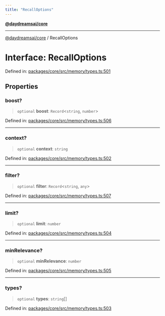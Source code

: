 ```yaml
---
title: "RecallOptions"
---
```


[**@daydreamsai/core**](./api-reference.md)

***

[@daydreamsai/core](./api-reference.md) / RecallOptions

# Interface: RecallOptions

Defined in: [packages/core/src/memory/types.ts:501](https://github.com/dojoengine/daydreams/blob/877d54c3d7a1ffa2e1fe799ae3402216c969af05/packages/core/src/memory/types.ts#L501)

## Properties

### boost?

> `optional` **boost**: `Record`\<`string`, `number`\>

Defined in: [packages/core/src/memory/types.ts:506](https://github.com/dojoengine/daydreams/blob/877d54c3d7a1ffa2e1fe799ae3402216c969af05/packages/core/src/memory/types.ts#L506)

***

### context?

> `optional` **context**: `string`

Defined in: [packages/core/src/memory/types.ts:502](https://github.com/dojoengine/daydreams/blob/877d54c3d7a1ffa2e1fe799ae3402216c969af05/packages/core/src/memory/types.ts#L502)

***

### filter?

> `optional` **filter**: `Record`\<`string`, `any`\>

Defined in: [packages/core/src/memory/types.ts:507](https://github.com/dojoengine/daydreams/blob/877d54c3d7a1ffa2e1fe799ae3402216c969af05/packages/core/src/memory/types.ts#L507)

***

### limit?

> `optional` **limit**: `number`

Defined in: [packages/core/src/memory/types.ts:504](https://github.com/dojoengine/daydreams/blob/877d54c3d7a1ffa2e1fe799ae3402216c969af05/packages/core/src/memory/types.ts#L504)

***

### minRelevance?

> `optional` **minRelevance**: `number`

Defined in: [packages/core/src/memory/types.ts:505](https://github.com/dojoengine/daydreams/blob/877d54c3d7a1ffa2e1fe799ae3402216c969af05/packages/core/src/memory/types.ts#L505)

***

### types?

> `optional` **types**: `string`[]

Defined in: [packages/core/src/memory/types.ts:503](https://github.com/dojoengine/daydreams/blob/877d54c3d7a1ffa2e1fe799ae3402216c969af05/packages/core/src/memory/types.ts#L503)
